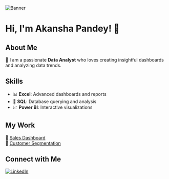 ![Banner](https://github.com/YourUsername/YourRepo/raw/main/[banner-image.jpg](https://github.com/AkanshaPandey03/AkanshaPandey03/blob/main/AKS.png?raw=true))


# Hi, I'm Akansha Pandey! 👋

## About Me  
🌟 I am a passionate **Data Analyst** who loves creating insightful dashboards and analyzing data trends.

## Skills  
- 📊 **Excel**: Advanced dashboards and reports  
- 💾 **SQL**: Database querying and analysis  
- 📈 **Power BI**: Interactive visualizations  

## My Work  
🔗 [Sales Dashboard](https://github.com/AkanshaPandey03/Sales-Dashboard)  
🔗 [Customer Segmentation](https://github.com/YourUsername/Customer-Segmentation)

## Connect with Me  
[![LinkedIn](https://img.shields.io/badge/LinkedIn-blue?logo=linkedin)](www.linkedin.com/in/akansha-pandey-a8bb56327)

